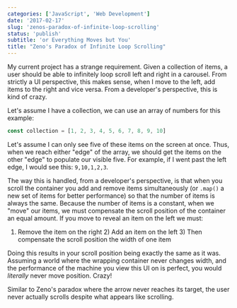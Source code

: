 ```yaml
---
categories: ['JavaScript', 'Web Development']
date: '2017-02-17'
slug: 'zenos-paradox-of-infinite-loop-scrolling'
status: 'publish'
subtitle: 'or Everything Moves but You'
title: "Zeno's Paradox of Infinite Loop Scrolling"
---
```


My current project has a strange requirement. Given a collection of items, a user should be able to infinitely loop scroll left and right in a carousel. From strictly a UI perspective, this makes sense, when I move to the left, add items to the right and vice versa. From a developer's perspective, this is kind of crazy.

Let's assume I have a collection, we can use an array of numbers for this example:

```javascript
const collection = [1, 2, 3, 4, 5, 6, 7, 8, 9, 10]
```

Let's assume I can only see five of these items on the screen at once. Thus, when we reach either "edge" of the array, we should get the items on the other "edge" to populate our visible five. For example, if I went past the left edge, I would see this: `9,10,1,2,3`.

The way this is handled, from a developer's perspective, is that when you scroll the container you add and remove items simultaneously (or `.map()` a new set of items for better performance) so that the number of items is always the same. Because the number of items is a constant, when we "move" our items, we must compensate the scroll position of the container an equal amount. If you move to reveal an item on the left we must:

1. Remove the item on the right 2) Add an item on the left 3) Then compensate the scroll position the width of one item

Doing this results in your scroll position being exactly the same as it was. Assuming a world where the wrapping container never changes width, and the performance of the machine you view this UI on is perfect, you would _literally_ never move position. Crazy!

Similar to Zeno's paradox where the arrow never reaches its target, the user never actually scrolls despite what appears like scrolling.
